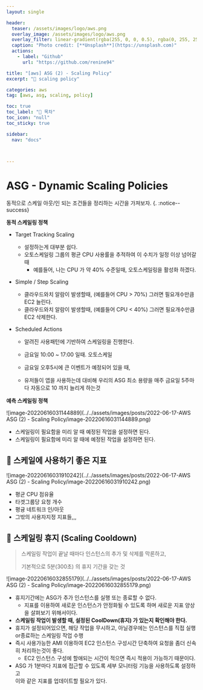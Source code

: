 ```yaml
---
layout: single

header:
  teaser: /assets/images/logo/aws.png
  overlay_image: /assets/images/logo/aws.png
  overlay_filter: linear-gradient(rgba(255, 0, 0, 0.5), rgba(0, 255, 255, 0.5))
  caption: "Photo credit: [**Unsplash**](https://unsplash.com)"
  actions:
    - label: "Github"
      url: "https://github.com/renine94"

title: "[aws] ASG (2) - Scaling Policy"
excerpt: "🚀 scaling policy"

categories: aws
tag: [aws, asg, scaling, policy]

toc: true
toc_label: "📕 목차"
toc_icon: "null"
toc_sticky: true

sidebar:
  nav: "docs"



---
```


# ASG - Dynamic Scaling Policies

동적으로 스케일 아웃/인 되는 조건들을 정리하는 시간을 가져보자.
{. :notice--success}



**동적 스케일링 정책**

- Target Tracking Scaling

  - 설정하는게 대부분 쉽다.
  - 오토스케일링 그룹의 평균 CPU 사용률을 추적하여 이 수치가 일정 이상 넘어갈 때 
    - 예를들어, 나는 CPU 가 약 40% 수준일때, 오토스케일링을 활성화 하겠다.

- Simple / Step Scaling

  - 클라우드와치 알람이 발생할때, (예를들어 CPU > 70%) 그러면 필요개수만큼 EC2 늘린다.
  - 클라우드와치 알람이 발생할때, (예를들어 CPU < 40%) 그러면 필요개수만큼 EC2 삭제한다.

- Scheduled Actions

  - 알려진 사용패턴에 기반하여 스케일링을 진행한다.
  - 금요일 10:00 ~ 17:00 일때. 오토스케일

  - 금요일 오후5시에 큰 이벤트가 예정되어 있을 때,

  - 유저들이 앱을 사용하는데 대비해 우리의 ASG 최소 용량을 매주 금요일 5주마다 자동으로 10 까지 늘리게 하는것



**예측 스케일링 정책**

![image-20220616031144889](../../assets/images/posts/2022-06-17-AWS ASG (2) - Scaling Policy/image-20220616031144889.png)



- 스케일링이 필요함을 미리 알 때 예정된 작업을 설정하면 된다.
- 스케일링이 필요함에 미리 알 때에 예정된 작업을 설정하면 된다.



## 🚀 스케일에 사용하기 좋은 지표

![image-20220616031910242](../../assets/images/posts/2022-06-17-AWS ASG (2) - Scaling Policy/image-20220616031910242.png)

- 평균 CPU 점유율
- 타겟그룹당 요청 개수
- 평귱 네트워크 인/아웃
- 그밖의 사용자지정 지표들,,,



## 🚀 스케일링 휴지 (Scaling Cooldown)

> 스케일링 작업이 끝날 때마다 인스턴스의 추가 및 삭제를 막론하고,
>
> 기본적으로 5분(300초) 의 휴지 기간을 갖는 것

![image-20220616032855179](../../assets/images/posts/2022-06-17-AWS ASG (2) - Scaling Policy/image-20220616032855179.png)

- 휴지기간에는 ASG가 추가 인스턴스를 실행 또는 종료할 수 없다.
  - 지표를 이용하여 새로운 인스턴스가 안정화될 수 있도록 하며 새로운 지표 양상을 살펴보기 위해서이다.
- **스케일링 작업이 발생할 때, 설정된 CoolDown(휴지) 가 있는지 확인해야 한다.**
- 휴지가 설정되어있으면, 해당 작업을 무시하고, 아닐경우에는 인스턴스를 직접 실행or종료하는 스케일링 작업 수행
- 즉시 사용가능한 AMI 이용하여 EC2 인스턴스 구성시간 단축하여 요청을 좀더 신속히 처리하는것이 좋다.
  - EC2 인스턴스 구성에 할애되는 시간이 적으면 즉시 적용이 가능하기 때문이다.
- ASG 가 1분마다 지표에 접근할 수 있도록 세부 모니터링 기능을 사용하도록 설정하고<br>이와 같은 지표를 업데이트할 필요가 있다.
